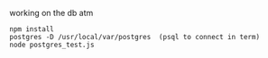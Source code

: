 working on the db atm
```
npm install
postgres -D /usr/local/var/postgres  (psql to connect in term)
node postgres_test.js
```